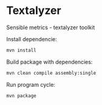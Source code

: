 # Textalyzer
Sensible metrics - textalyzer toolkit

Install dependencie:

```sh
mvn install
```

Build package with dependencies:

```sh
mvn clean compile assembly:single
```

Run program cycle:

```sh
mvn package
```